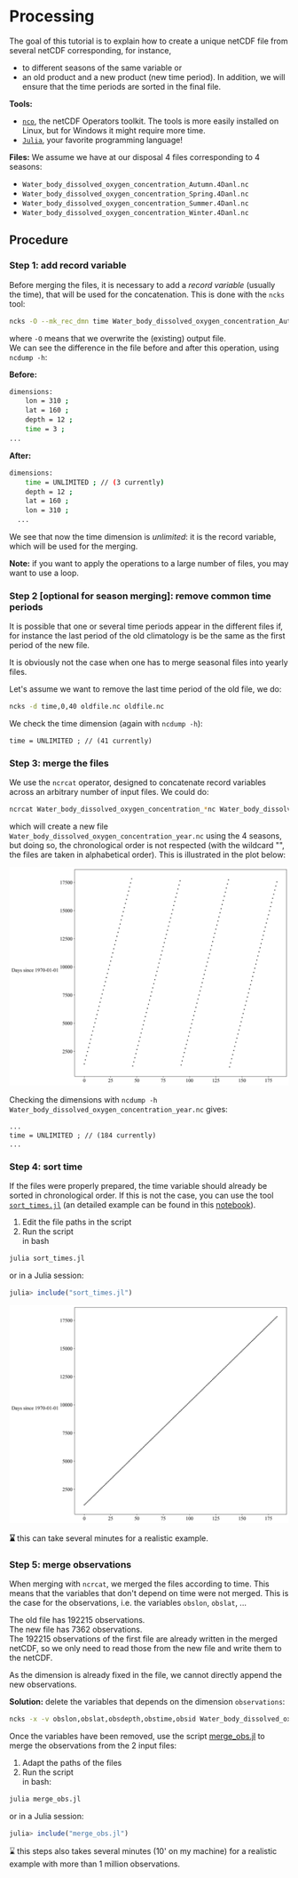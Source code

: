# Processing

The goal of this tutorial is to explain how to create a unique netCDF file from
several netCDF corresponding, for instance,
* to different seasons of the same variable or
* an old product and a new product (new time period).
In addition, we will ensure that the time periods are sorted in the final file.

__Tools:__
* [`nco`](http://nco.sourceforge.net/), the netCDF Operators toolkit. The tools is more
easily installed on Linux, but for Windows it might require more time.
* [`Julia`](julialang.org/), your favorite programming language!

__Files:__
We assume we have at our disposal 4 files corresponding to 4 seasons:
* `Water_body_dissolved_oxygen_concentration_Autumn.4Danl.nc`
* `Water_body_dissolved_oxygen_concentration_Spring.4Danl.nc`
* `Water_body_dissolved_oxygen_concentration_Summer.4Danl.nc`
* `Water_body_dissolved_oxygen_concentration_Winter.4Danl.nc`

## Procedure

### Step 1: add record variable

Before merging the files, it is necessary to add a _record variable_ (usually the time),
that will be used for the concatenation. This is done with the `ncks` tool:

```bash
ncks -O --mk_rec_dmn time Water_body_dissolved_oxygen_concentration_Autumn.4Danl.nc Water_body_dissolved_oxygen_concentration_Autumn.4Danl.nc
```
where `-O` means that we overwrite the (existing) output file.     
We can see the difference in the file before and after this operation, using `ncdump -h`:

__Before:__
```bash
dimensions:
	lon = 310 ;
	lat = 160 ;
	depth = 12 ;
	time = 3 ;
...
```
__After:__
```bash
dimensions:
	time = UNLIMITED ; // (3 currently)
	depth = 12 ;
	lat = 160 ;
	lon = 310 ;
  ...
```
We see that now the time dimension is _unlimited_: it is the record variable, which will
be used for the merging.

__Note:__ if you want to apply the operations to a large number of files, you may want to
use a loop.


### Step 2 [optional for season merging]: remove common time periods

It is possible that one or several time periods appear in the different files if, for instance the last period of the old climatology is be the same as the first period of the new file.

It is obviously not the case when one has to merge seasonal files into yearly files.

Let's assume we want to remove the last time period of the old file, we do:
```bash
ncks -d time,0,40 oldfile.nc oldfile.nc
```
We check the time dimension (again with `ncdump -h`):
```
time = UNLIMITED ; // (41 currently)
```

### Step 3: merge the files

We use the `ncrcat` operator, designed to concatenate record variables across an arbitrary number of input files. We could do:
```bash
ncrcat Water_body_dissolved_oxygen_concentration_*nc Water_body_dissolved_oxygen_concentration_year.nc
```
which will create a new file `Water_body_dissolved_oxygen_concentration_year.nc` using the 4 seasons, but doing so, the chronological order is not respected (with the wildcard "", the files are taken in alphabetical order). This is illustrated in the plot below:

![Times not sorted](../figures/unsorted_times.jpg "Black Sea times")

Checking the dimensions with `ncdump -h Water_body_dissolved_oxygen_concentration_year.nc` gives:
```
...
time = UNLIMITED ; // (184 currently)
...
```

### Step 4: sort time

If the files were properly prepared, the time variable should already be sorted in
chronological order. If this is not the case, you can use the tool [`sort_times.jl`](../julia/sort_times.jl) (an detailed example can be found in this [notebook](https://github.com/gher-ulg/SeaDataCloud/blob/master/Julia/sort_climatology_time.ipynb)).

1. Edit the file paths in the script
2. Run the script      
in bash
```bash
julia sort_times.jl
```
or in a Julia session:
```julia
julia> include("sort_times.jl")
```

![Sorted times ](../figures/sorted_times.jpg "Black Sea times")

__⌛__ this can take several minutes for a realistic example.

### Step 5: merge observations

When merging with `ncrcat`, we merged the files according to time. This means that
the variables that don't depend on time were not merged. This is the case for the observations, i.e. the variables `obslon`, `obslat`, ...

The old file has 192215 observations.      
The new file has 7362 observations.      
The 192215 observations of the first file are already written in the merged netCDF,
so we only need to read those from the new file and write them to the netCDF.

As the dimension is already fixed in the file, we cannot directly append the new observations.

__Solution:__ delete the variables that depends on the dimension `observations`:
```bash
ncks -x -v obslon,obslat,obsdepth,obstime,obsid Water_body_dissolved_oxygen_concentration_year.nc Water_body_dissolved_oxygen_concentration_year.nc
```

Once the variables have been removed, use the script [merge_obs.jl](https://github.com/gher-ulg/EMODnet-Chemistry/blob/master/julia/merge_obs.jl) to merge the observations
from the 2 input files:
1. Adapt the paths of the files
2. Run the script      
in bash:
```bash
julia merge_obs.jl
```
or in a Julia session:
```julia
julia> include("merge_obs.jl")
```

⌛ this steps also takes several minutes (10' on my machine) for a realistic example
with more than 1 million observations.

